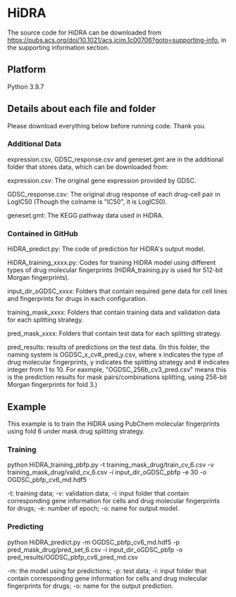 # HiDRA

The source code for HiDRA can be downloaded from <https://pubs.acs.org/doi/10.1021/acs.jcim.1c00706?goto=supporting-info>, in the supporting information section.

## Platform

Python 3.9.7

## Details about each file and folder
Please download everything below before running code. Thank you.
### Additional Data
expression.csv, GDSC_response.csv and geneset.gmt are in the additional folder that stores data, which can be downloaded from:

expression.csv: The original gene expression provided by GDSC.

GDSC_response.csv: The original drug response of each drug-cell pair in LogIC50 (Though the colname is "IC50", it is LogIC50).

geneset.gmt: The KEGG pathway data used in HiDRA.
### Contained in GitHub
HiDRA_predict.py: The code of prediction for HiDRA's output model.

HiDRA_training_xxxx.py: Codes for training HiDRA model using different types of drug molecular fingerprints (HiDRA_training.py is used for 512-bit Morgan fingerprints).

input_dir_oGDSC_xxxx: Folders that contain required gene data for cell lines and fingerprints for drugs in each configuration.

training_mask_xxxx: Folders that contain training data and validation data for each splitting strategy.

pred_mask_xxxx: Folders that contain test data for each splitting strategy.

pred_results: results of predictions on the test data. (In this folder, the naming system is OGDSC_x\_cv#\_pred_y.csv, where x indicates the type of drug molecular fingerprints, y indicates the splitting strategy and \# indicates integer from 1 to 10. For eaxmple, "OGDSC_256b_cv3_pred.csv" means this is the prediction results for mask pairs/combinations splitting, using 256-bit Morgan fingerprints for fold 3.)

## Example
This example is to train the HiDRA using PubChem molecular fingerprints using fold 6 under mask drug splitting strategy.
### Training

python HiDRA_training_pbfp.py -t training_mask_drug/train_cv_6.csv -v training_mask_drug/valid_cv_6.csv -i input_dir_oGDSC_pbfp -e 30 -o OGDSC_pbfp_cv6_md.hdf5

-t: training data; -v: validation data; -i: input folder that contain corresponding gene information for cells and drug molecular fingerprints for drugs; -e: number of epoch; -o: name for output model.

### Predicting
python HiDRA_predict.py -m OGDSC_pbfp_cv6_md.hdf5 -p pred_mask_drug/pred_set_6.csv -i input_dir_oGDSC_pbfp -o pred_results/OGDSC_pbfp_cv6_pred_md.csv

-m: the model using for predictions; -p: test data; -i: input folder that contain corresponding gene information for cells and drug molecular fingerprints for drugs; -o: name for the output prediction.

